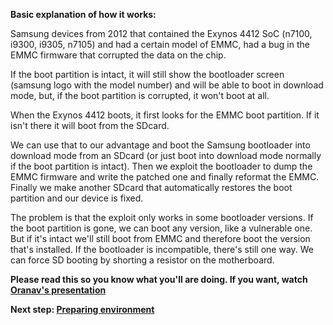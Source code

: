 **Basic explanation of how it works:**

Samsung devices from 2012 that contained the Exynos 4412 SoC (n7100, i9300, i9305, n7105) and had a certain model of EMMC, 
had a bug in the EMMC firmware that corrupted the data on the chip. 

If the boot partition is intact, it will still show the bootloader screen (samsung logo with the model number) and will be able to boot in download mode, but, if the boot partition is corrupted, it won't boot at all.

When the Exynos 4412 boots, it first looks for the EMMC boot partition. If it isn't there it will boot from the SDcard. 

We can use that to our advantage and boot the Samsung bootloader into download mode from an SDcard (or just boot into download mode normally if the boot partition is intact).
Then we exploit the bootloader to dump the EMMC firmware and write the patched one
and finally reformat the EMMC. Finally we make another SDcard that automatically restores the boot partition and our device is fixed.

The problem is that the exploit only works in some bootloader versions. If the boot partition is gone, we can boot any version, like a vulnerable one. But if it's intact we'll still boot from EMMC and therefore boot the version that's installed. If
the bootloader is incompatible, there's still one way. We can force SD booting by shorting a resistor on the motherboard.

**Please read this so you know what you'll are doing. If you want, watch [Oranav's presentation](https://www.youtube.com/watch?v=OY7OlY0OW2Q)**

**Next step: [Preparing environment](Preparing-environment.md)**
